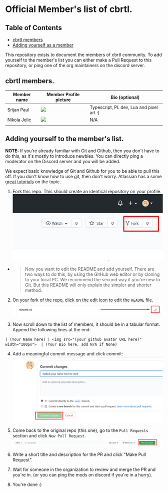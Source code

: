 # Official Member's list of cbrtl.

## Table of Contents
- [cbrtl members](##cbrtl-members)
- [Adding yourself as a member](##adding-yourself-to-the-members-list)

This repository exists to document the members of cbrtl community.
To add yourself to the member's list you can either make a Pull Request to this repository, or
ping one of the org maintainers on the discord server.

## cbrtl members.
| Member name  | Member Profile picture                                                          | Bio (optional)                           |
| ------------ | ------------------------------------------------------------------------------- | ---------------------------------------- |
| Srijan Paul  | <img src="https://avatars.githubusercontent.com/u/50487716?v=4" width="100px"/> | Typescript, PL dev, Lua and pixel art :) |
| Nikola Jelic | <img src="https://avatars.githubusercontent.com/u/51965240?v=4" width="100px">  | N/A                                      |
|              |                                                                                 |                                          |

## Adding yourself to the member's list.

**NOTE:** If you're already familiar with Git and Github, then you don't have to do this, as it's mostly to introduce newbies.
You can directly ping a moderator on the Discord server and you will be added.

We expect basic knowledge of Git and Github for you to be able to pull this off.
If you don't know how to use git, then don't worry. Atlassian has a some [great tutorials](https://www.atlassian.com/git/tutorials) on the topic.

1. Fork this repo. This should create an identical repository on your profile.
![Forking the repo](media/ss_fork.png)

  - > Now you want to edit the README and add yourself. There are two ways to do this, by using the GitHub web editor or by cloning to your local PC. We recommend the second way if you're new to Git. But this README will only explain the simpler and shorter method.

2. On your fork of the repo, click on the edit icon to edit the `README` file.
![Editing the readme](media/ss_edit.png)

3. Now scroll down to the list of members, it should be in a tabular format. Append the following lines at the end:
```
| (Your Name here) | <img src="(your github avatar URL here)" width="100px">  | (Your Bio here, add N/A if None)  
```

4. Add a meaningful commit message and click commit:
![Editing the readme](media/ss_commit.png)

5. Come back to the original repo (this one), go to the `Pull Requests` section and click `New Pull Request`.
![Editing the readme](media/ss_pr.png)

6. Write a short title and description for the PR and click "Make Pull Request".

7. Wait for someone in the organization to review and merge the PR and you're in. (or you can ping the mods on discord if you're in a hurry).

8. You're done :)


